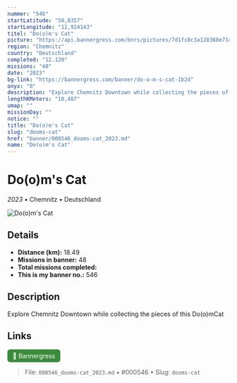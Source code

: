 ```yaml
---
nummer: "546"
startLatitude: "50,8357"
startLongitude: "12,924143"
titel: "Do(o)m's Cat"
picture: "https://api.bannergress.com/bnrs/pictures/7d1fc8c3a128368e7145b50480d99787"
region: "Chemnitz"
country: "Deutschland"
completed: "12.120"
missions: "48"
date: "2023"
bg-link: "https://bannergress.com/banner/do-o-m-s-cat-1b2d"
onyx: "0"
description: "Explore Chemnitz Downtown while collecting the pieces of this Do(o)mCat"
lengthKMeters: "18,487"
umap: ""
missionDay: ""
notice: ""
title: "Do(o)m's Cat"
slug: "dooms-cat"
href: "banner/000546_dooms-cat_2023.md"
name: "Do(o)m's Cat"
---
```

# Do(o)m's Cat

*2023* • Chemnitz • Deutschland

![Do(o)m's Cat](https://api.bannergress.com/bnrs/pictures/7d1fc8c3a128368e7145b50480d99787)



## Details
- **Distance (km):** 18.49
- **Missions in banner:** 48
- **Total missions completed:** 
- **This is my banner no.:** 546



## Description
Explore Chemnitz Downtown while collecting the pieces of this Do(o)mCat



## Links
<a href="https://bannergress.com/banner/do-o-m-s-cat-1b2d" target="_blank" style="display:inline-block;margin-right:8px;padding:6px 12px;background:#3c8b3c;color:#fff;text-decoration:none;border-radius:6px;">🔗 Bannergress</a>



> File: `000546_dooms-cat_2023.md` • #000546 • Slug: `dooms-cat`
